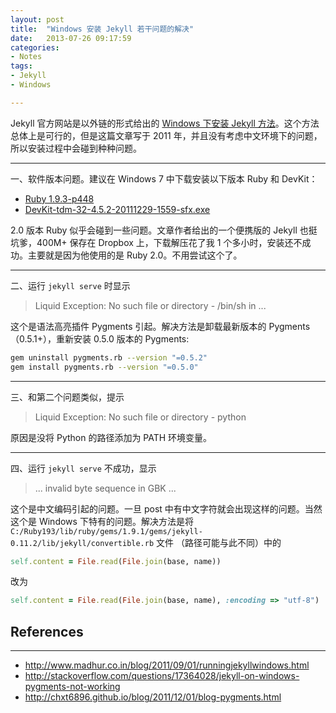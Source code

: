 ```yaml
---
layout: post
title:  "Windows 安装 Jekyll 若干问题的解决"
date:   2013-07-26 09:17:59
categories: 
- Notes 
tags:
- Jekyll
- Windows

---
```

Jekyll 官方网站是以外链的形式给出的 [Windows 下安装 Jekyll 方法](http://www.madhur.co.in/blog/2011/09/01/runningjekyllwindows.html)。这个方法总体上是可行的，但是这篇文章写于 2011 年，并且没有考虑中文环境下的问题，所以安装过程中会碰到种种问题。

---

一、软件版本问题。建议在 Windows 7 中下载安装以下版本 Ruby 和 DevKit：

* [Ruby 1.9.3-p448](http://dl.bintray.com/oneclick/rubyinstaller/rubyinstaller-1.9.3-p448.exe?direct)
* [DevKit-tdm-32-4.5.2-20111229-1559-sfx.exe](https://github.com/downloads/oneclick/rubyinstaller/DevKit-tdm-32-4.5.2-20111229-1559-sfx.exe)

2.0 版本 Ruby 似乎会碰到一些问题。文章作者给出的一个便携版的 Jekyll 也挺坑爹，400M+  保存在 Dropbox 上，下载解压花了我 1 个多小时，安装还不成功。主要就是因为他使用的是 Ruby 2.0。不用尝试这个了。

---

二、运行 `jekyll serve` 时显示

> Liquid Exception: No such file or directory - /bin/sh in ...

这个是语法高亮插件 Pygments 引起。解决方法是卸载最新版本的 Pygments （0.5.1+），重新安装 0.5.0 版本的 Pygments:

~~~ sh
gem uninstall pygments.rb --version "=0.5.2"
gem install pygments.rb --version "=0.5.0"
~~~

---

三、和第二个问题类似，提示

> Liquid Exception: No such file or directory - python 

原因是没将 Python 的路径添加为 PATH 环境变量。

---

四、运行 `jekyll serve` 不成功，显示

> ... invalid byte sequence in GBK  ...

这个是中文编码引起的问题。一旦 post 中有中文字符就会出现这样的问题。当然这个是 Windows 下特有的问题。解决方法是将 `C:/Ruby193/lib/ruby/gems/1.9.1/gems/jekyll-0.11.2/lib/jekyll/convertible.rb` 文件 （路径可能与此不同）中的 

~~~ ruby
self.content = File.read(File.join(base, name)) 
~~~

改为

~~~ ruby
self.content = File.read(File.join(base, name), :encoding => "utf-8")
~~~

## References 

---
* <http://www.madhur.co.in/blog/2011/09/01/runningjekyllwindows.html>
* <http://stackoverflow.com/questions/17364028/jekyll-on-windows-pygments-not-working>
* <http://chxt6896.github.io/blog/2011/12/01/blog-pygments.html>